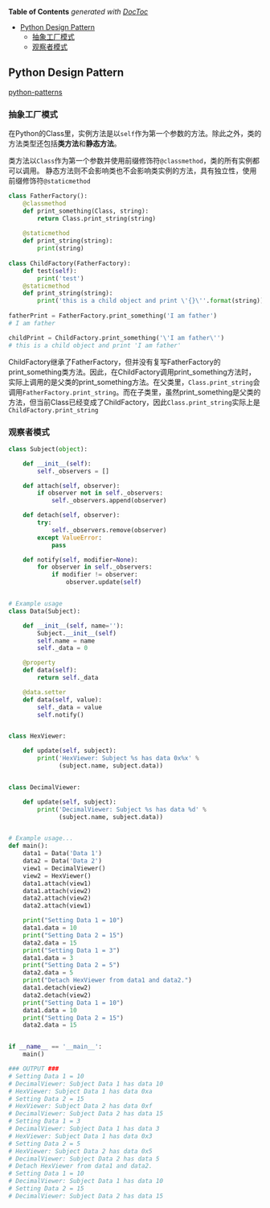 <!-- START doctoc generated TOC please keep comment here to allow auto update -->
<!-- DON'T EDIT THIS SECTION, INSTEAD RE-RUN doctoc TO UPDATE -->
**Table of Contents**  *generated with [DocToc](https://github.com/thlorenz/doctoc)*

- [Python Design Pattern](#python-design-pattern)
  - [抽象工厂模式](#%E6%8A%BD%E8%B1%A1%E5%B7%A5%E5%8E%82%E6%A8%A1%E5%BC%8F)
  - [观察者模式](#%E8%A7%82%E5%AF%9F%E8%80%85%E6%A8%A1%E5%BC%8F)

<!-- END doctoc generated TOC please keep comment here to allow auto update -->

## Python Design Pattern

[python-patterns](https://github.com/faif/python-patterns)

### 抽象工厂模式

在Python的Class里，实例方法是以`self`作为第一个参数的方法。除此之外，类的方法类型还包括**类方法**和**静态方法**。

类方法以`Class`作为第一个参数并使用前缀修饰符`@classmethod`，类的所有实例都可以调用。
静态方法则不会影响类也不会影响类实例的方法，具有独立性，使用前缀修饰符`@staticmethod`

```python
class FatherFactory():
	@classmethod
	def print_something(Class, string):
		return Class.print_string(string)
		
	@staticmethod
	def print_string(string):
		print(string)
		
class ChildFactory(FatherFactory):
	def test(self):
		print('test')
	@staticmethod
	def print_string(string):
		print('this is a child object and print \'{}\''.format(string))
		
fatherPrint = FatherFactory.print_something('I am father')
# I am father

childPrint = ChildFactory.print_something('\'I am father\'')
# this is a child object and print 'I am father'
```

ChildFactory继承了FatherFactory，但并没有复写FatherFactory的print_something类方法。因此，在ChildFactory调用print_something方法时，实际上调用的是父类的print_something方法。在父类里，`Class.print_string`会调用`FatherFactory.print_string`。而在子类里，虽然print_something是父类的方法，但当前Class已经变成了ChildFactory，因此`Class.print_string`实际上是`ChildFactory.print_string`

### 观察者模式

```python
class Subject(object):

    def __init__(self):
        self._observers = []

    def attach(self, observer):
        if observer not in self._observers:
            self._observers.append(observer)

    def detach(self, observer):
        try:
            self._observers.remove(observer)
        except ValueError:
            pass

    def notify(self, modifier=None):
        for observer in self._observers:
            if modifier != observer:
                observer.update(self)


# Example usage
class Data(Subject):

    def __init__(self, name=''):
        Subject.__init__(self)
        self.name = name
        self._data = 0

    @property
    def data(self):
        return self._data

    @data.setter
    def data(self, value):
        self._data = value
        self.notify()


class HexViewer:

    def update(self, subject):
        print('HexViewer: Subject %s has data 0x%x' %
              (subject.name, subject.data))


class DecimalViewer:

    def update(self, subject):
        print('DecimalViewer: Subject %s has data %d' %
              (subject.name, subject.data))


# Example usage...
def main():
    data1 = Data('Data 1')
    data2 = Data('Data 2')
    view1 = DecimalViewer()
    view2 = HexViewer()
    data1.attach(view1)
    data1.attach(view2)
    data2.attach(view2)
    data2.attach(view1)

    print("Setting Data 1 = 10")
    data1.data = 10
    print("Setting Data 2 = 15")
    data2.data = 15
    print("Setting Data 1 = 3")
    data1.data = 3
    print("Setting Data 2 = 5")
    data2.data = 5
    print("Detach HexViewer from data1 and data2.")
    data1.detach(view2)
    data2.detach(view2)
    print("Setting Data 1 = 10")
    data1.data = 10
    print("Setting Data 2 = 15")
    data2.data = 15


if __name__ == '__main__':
    main()

### OUTPUT ###
# Setting Data 1 = 10
# DecimalViewer: Subject Data 1 has data 10
# HexViewer: Subject Data 1 has data 0xa
# Setting Data 2 = 15
# HexViewer: Subject Data 2 has data 0xf
# DecimalViewer: Subject Data 2 has data 15
# Setting Data 1 = 3
# DecimalViewer: Subject Data 1 has data 3
# HexViewer: Subject Data 1 has data 0x3
# Setting Data 2 = 5
# HexViewer: Subject Data 2 has data 0x5
# DecimalViewer: Subject Data 2 has data 5
# Detach HexViewer from data1 and data2.
# Setting Data 1 = 10
# DecimalViewer: Subject Data 1 has data 10
# Setting Data 2 = 15
# DecimalViewer: Subject Data 2 has data 15
```

